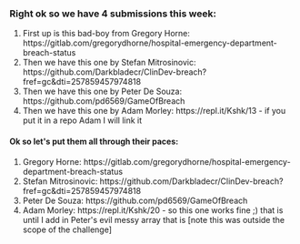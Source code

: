 <h3>Right ok so we have 4 submissions this week:</h3>

<ol>
<li>First up is this bad-boy from Gregory Horne: https://gitlab.com/gregorydhorne/hospital-emergency-department-breach-status </li>
<li>Then we have this one by Stefan Mitrosinovic: https://github.com/Darkbladecr/ClinDev-breach?fref=gc&dti=257859457974818 </li>
<li>Then we have this one by Peter De Souza: https://github.com/pd6569/GameOfBreach </li>
<li>Then we have this one by Adam Morley: https://repl.it/Kshk/13 - if you put it in a repo Adam I will link it</li>
</ol>

<h4> Ok so let's put them all through their paces: </h4>
<ol>
<li>Gregory Horne: https://gitlab.com/gregorydhorne/hospital-emergency-department-breach-status </li>
<li>Stefan Mitrosinovic: https://github.com/Darkbladecr/ClinDev-breach?fref=gc&dti=257859457974818 </li>
<li>Peter De Souza: https://github.com/pd6569/GameOfBreach </li>
<li>Adam Morley: https://repl.it/Kshk/20 - so this one works fine ;) that is until I add in Peter's evil messy array that is [note this was outside the scope of the challenge]</li>
</ol>
